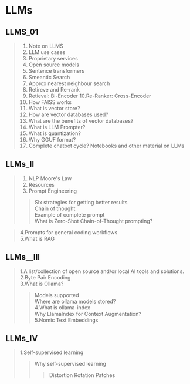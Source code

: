 # LLMs
## LLMS_01   
>1. Note on LLMS
>2. LLM use cases
>3. Proprietary services
>4. Open source models
>5. Sentence transformers
>6. Smeantic Search
>7. Approx nearest neighbour search
>8. Retireve and Re-rank
>9. Retieval: Bi-Encoder
>10.Re-Ranker: Cross-Encoder
>11. How FAISS works
>12. What is vector store?
>13. How are vector databases used?
>14. What are the benefits of vector databases?
>15. What is LLM Prompter?
>16. What is quantization?
>17. Why GGUF format?
>18. Complete chatbot cycle?
>Notebooks and other material on LLMs

## LLMs_II
>1. NLP Moore's Law
>2. Resources
>3. Prompt Engineering
> > Six strategies for getting better results   
>> Chain of thought   
>> Example of complete prompt   
>>What is Zero-Shot Chain-of-Thought prompting?
 
>4.Prompts for general coding workflows      
>5.What is RAG

## LLMs__III
>1.A list/collection of open source and/or local AI tools and solutions.    
>2.Byte Pair Encoding    
>3.What is Ollama?    
>> Models supported    
>> Where are ollama models stored?    
>4.What is ollama-index    
>> Why LlamaIndex for Context Augmentation?    
>5.Nomic Text Embeddings

## LLMs_IV
>1.Self-supervised learning
>>Why self-supervised learning
>>>Distortion
>>>Rotation
>>>Patches

    


